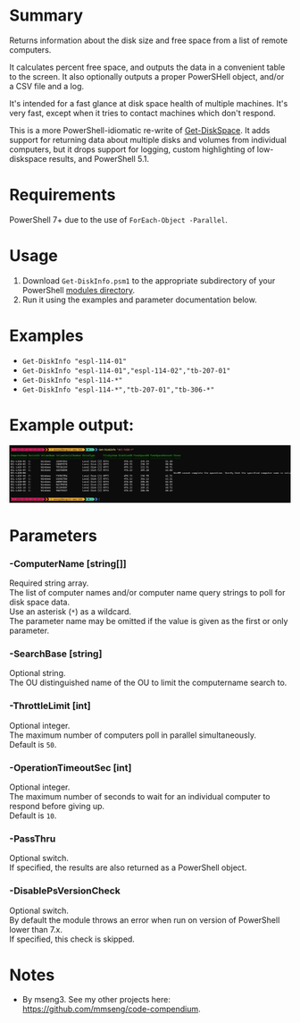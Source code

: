 # Summary
Returns information about the disk size and free space from a list of remote computers.  

It calculates percent free space, and outputs the data in a convenient table to the screen. It also optionally outputs a proper PowerSHell object, and/or a CSV file and a log.  

It's intended for a fast glance at disk space health of multiple machines. It's very fast, except when it tries to contact machines which don't respond.  

This is a more PowerShell-idiomatic re-write of [Get-DiskSpace](https://github.com/engrit-illinois/Get-DiskSpace). It adds support for returning data about multiple disks and volumes from individual computers, but it drops support for logging, custom highlighting of low-diskspace results, and PowerShell 5.1.  

# Requirements
PowerShell 7+ due to the use of `ForEach-Object -Parallel`.  

# Usage
1. Download `Get-DiskInfo.psm1` to the appropriate subdirectory of your PowerShell [modules directory](https://github.com/engrit-illinois/how-to-install-a-custom-powershell-module).
2. Run it using the examples and parameter documentation below.

# Examples
- `Get-DiskInfo "espl-114-01"`
- `Get-DiskInfo "espl-114-01","espl-114-02","tb-207-01"`
- `Get-DiskInfo "espl-114-*"`
- `Get-DiskInfo "espl-114-*","tb-207-01","tb-306-*"`

# Example output:
<img src='Get-DiskInfo_example-output.png' />

# Parameters

### -ComputerName [string[]]
Required string array.  
The list of computer names and/or computer name query strings to poll for disk space data.  
Use an asterisk (`*`) as a wildcard.  
The parameter name may be omitted if the value is given as the first or only parameter.  

### -SearchBase [string]
Optional string.  
The OU distinguished name of the OU to limit the computername search to.  

### -ThrottleLimit [int]
Optional integer.  
The maximum number of computers poll in parallel simultaneously.  
Default is `50`.  

### -OperationTimeoutSec [int]
Optional integer.  
The maximum number of seconds to wait for an individual computer to respond before giving up.  
Default is `10`.  

### -PassThru
Optional switch.  
If specified, the results are also returned as a PowerShell object.  

### -DisablePsVersionCheck
Optional switch.  
By default the module throws an error when run on version of PowerShell lower than 7.x.  
If specified, this check is skipped.  

# Notes
- By mseng3. See my other projects here: https://github.com/mmseng/code-compendium.
